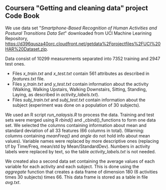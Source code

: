 ## Coursera "Getting and cleaning data" project Code Book

We use data set "_Smartphone-Based Recognition of Human Activities and Postural Transitions Data Set_" downloaded from UCI Machine Learining Repository, https://d396qusza40orc.cloudfront.net/getdata%2Fprojectfiles%2FUCI%20HAR%20Dataset.zip. 

Data consist of 10299 measurements separated into 7352 training and 2947 test ones. 

* Files *x_train.txt* and *x_test.txt* contain 561 attributes as described in *features.txt* file. 
* Files *y_train.txt* and *y_test.txt* contain information about the activity (Walking, Walking Upstairs, Walking Downstairs, Sitting, Standing, Laying, as described in *activity_labels.txt*). 
* Files *subj_train.txt* and *subj_test.txt* contain information about the subject (experiment was done on a population of 30 subjects).

We used an R script *run_nalaysis.R* to process the data. Training and test sets were merged using R _rbind()_ and _cbind()_functions to form one data set. We selected the columns containing information about mean and standard deviation of all 33 features (66 columns in total). (Warning: columns containing *meanFreq()* and *angle* do not hold info about mean values). Variable names were replaced by more descriptive ones (replacing t/f by Time/Freq, mean/std by Mean/StandardDev). Numbers in activity labels were replaced by text, so the table *activity_labels.txt* is not needed.

We created also a second data set containing the average values of each variable for each activity and each subject. This is done using the *aggregate* function that creates a data frame of dimension 180 (6 activities times 30 subjects) times 66. This data frame is stored as a table in file *avg.txt*.
